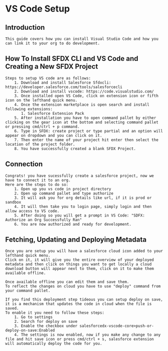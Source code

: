# VS Code Setup

## Introduction

    This guide covers how you can install Visual Studio Code and how you can link it to your org to do development.

## How To Install SFDX CLI and VS Code and Creating a New SFDX Project

    Steps to setup VS code are as follows:
        1. Download and install Salesforce Sfdxcli: https://developer.salesforce.com/tools/salesforcecli 
        2. Download and install vscode: https://code.visualstudio.com/
        3. Once installed open VS Code, click on extension icon or fifth icon on the lefthand quick menu.
        4. Once the extension marketplace is open search and install following extensions:
           1. Salesforce Extension Pack
        5. After installation you have to open command pallet by either clicking on the gear icon at the bottom and selecting command pallet or pressing cmd/ctrl + p command.
        6. Type in SFDX: create project or type partial and an option will appear on dropdown and you can click on it.
        7. Then enter the name of your project hit enter then select the location of the project folder.
        8. You have successfully created a blank SFDX Project.

## Connection

    Congrats! you have sucessfully create a salesforce project, now we have to connect it to an org.
    Here are the steps to do so:
        1. Open up you vs code in project directory
        2. Open up command pallet and type authorize
        3. It will ask you for org details like url, if it is prod or sandbox
        4. It will then take you to login page, simply login and then allow access to VS code.
        5. After doing so you will get a prompt in VS Code: "SDFX: Authorize an Org Successfully Ran"
        6. You are now authorized and ready for development. 

## Fetching, Updating and Deploying Metadata

    Once you are setup you will have a salesforce cloud icon added to your lefthand quick menu.
    Click on it, it will give you the entire overview of your deployed metadata and then click on things you want to get locally a cloud download button will appear next to them, click on it to make them available offline.

    Once available offline you can edit them and save them.
    To reflect the changes on cloud you have to use "deploy" command from your command pallet.

    If you find this deployment step tideous you can setup deploy on save, it is a mechanism that updates the code in cloud when the file is saved.
    To enable it you need to follow these steps:
        1. Go to settings
        2. Search for deploy on save
        3. Enable the checkbox under salesforcedx-vscode-core>push-or-deploy-on-save:Enabled
        4. The settings is now enabled, now if you make any change to any file and hit save icon or press cmd/ctrl + s, salesforce extension will automatically deploy the code for you.
